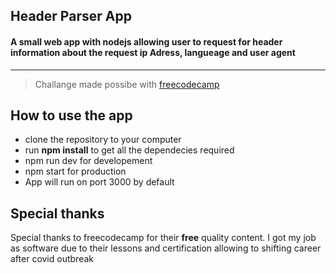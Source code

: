 ## Header Parser App
#### A small web app with nodejs allowing user to request for header information about the request __ip Adress__, __langueage__ and **user agent** 

___

> Challange made possibe with [freecodecamp](https://freecodecamp.org)


## How to use the app

* clone the repository to your computer
* run __npm install__ to get all the dependecies required
* npm run dev for developement 
* npm start for production 
* App will run on port 3000 by default



## Special thanks
Special thanks to freecodecamp for their __free__ quality content. I got my job as software due to their lessons and certification allowing to shifting career after covid outbreak





